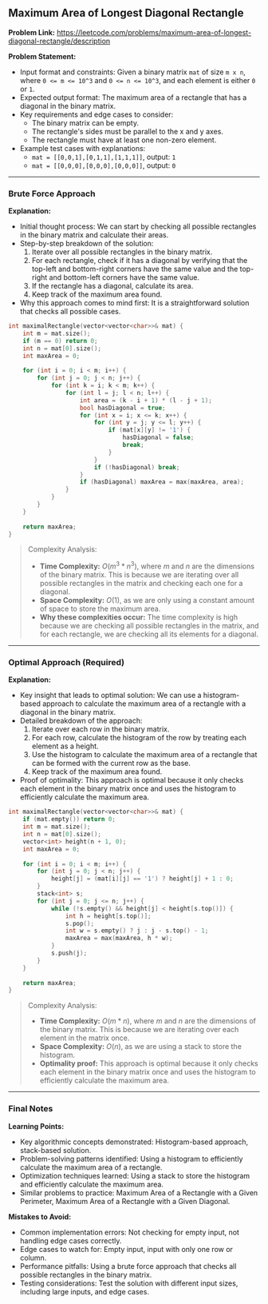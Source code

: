 ## Maximum Area of Longest Diagonal Rectangle
**Problem Link:** https://leetcode.com/problems/maximum-area-of-longest-diagonal-rectangle/description

**Problem Statement:**
- Input format and constraints: Given a binary matrix `mat` of size `m x n`, where `0 <= m <= 10^3` and `0 <= n <= 10^3`, and each element is either `0` or `1`.
- Expected output format: The maximum area of a rectangle that has a diagonal in the binary matrix.
- Key requirements and edge cases to consider: 
    * The binary matrix can be empty.
    * The rectangle's sides must be parallel to the x and y axes.
    * The rectangle must have at least one non-zero element.
- Example test cases with explanations:
    * `mat = [[0,0,1],[0,1,1],[1,1,1]]`, output: `1`
    * `mat = [[0,0,0],[0,0,0],[0,0,0]]`, output: `0`

---

### Brute Force Approach
**Explanation:**
- Initial thought process: We can start by checking all possible rectangles in the binary matrix and calculate their areas.
- Step-by-step breakdown of the solution:
    1. Iterate over all possible rectangles in the binary matrix.
    2. For each rectangle, check if it has a diagonal by verifying that the top-left and bottom-right corners have the same value and the top-right and bottom-left corners have the same value.
    3. If the rectangle has a diagonal, calculate its area.
    4. Keep track of the maximum area found.
- Why this approach comes to mind first: It is a straightforward solution that checks all possible cases.

```cpp
int maximalRectangle(vector<vector<char>>& mat) {
    int m = mat.size();
    if (m == 0) return 0;
    int n = mat[0].size();
    int maxArea = 0;
    
    for (int i = 0; i < m; i++) {
        for (int j = 0; j < n; j++) {
            for (int k = i; k < m; k++) {
                for (int l = j; l < n; l++) {
                    int area = (k - i + 1) * (l - j + 1);
                    bool hasDiagonal = true;
                    for (int x = i; x <= k; x++) {
                        for (int y = j; y <= l; y++) {
                            if (mat[x][y] != '1') {
                                hasDiagonal = false;
                                break;
                            }
                        }
                        if (!hasDiagonal) break;
                    }
                    if (hasDiagonal) maxArea = max(maxArea, area);
                }
            }
        }
    }
    
    return maxArea;
}
```

> Complexity Analysis:
> - **Time Complexity:** $O(m^3 * n^3)$, where $m$ and $n$ are the dimensions of the binary matrix. This is because we are iterating over all possible rectangles in the matrix and checking each one for a diagonal.
> - **Space Complexity:** $O(1)$, as we are only using a constant amount of space to store the maximum area.
> - **Why these complexities occur:** The time complexity is high because we are checking all possible rectangles in the matrix, and for each rectangle, we are checking all its elements for a diagonal.

---

### Optimal Approach (Required)
**Explanation:**
- Key insight that leads to optimal solution: We can use a histogram-based approach to calculate the maximum area of a rectangle with a diagonal in the binary matrix.
- Detailed breakdown of the approach:
    1. Iterate over each row in the binary matrix.
    2. For each row, calculate the histogram of the row by treating each element as a height.
    3. Use the histogram to calculate the maximum area of a rectangle that can be formed with the current row as the base.
    4. Keep track of the maximum area found.
- Proof of optimality: This approach is optimal because it only checks each element in the binary matrix once and uses the histogram to efficiently calculate the maximum area.

```cpp
int maximalRectangle(vector<vector<char>>& mat) {
    if (mat.empty()) return 0;
    int m = mat.size();
    int n = mat[0].size();
    vector<int> height(n + 1, 0);
    int maxArea = 0;
    
    for (int i = 0; i < m; i++) {
        for (int j = 0; j < n; j++) {
            height[j] = (mat[i][j] == '1') ? height[j] + 1 : 0;
        }
        stack<int> s;
        for (int j = 0; j <= n; j++) {
            while (!s.empty() && height[j] < height[s.top()]) {
                int h = height[s.top()];
                s.pop();
                int w = s.empty() ? j : j - s.top() - 1;
                maxArea = max(maxArea, h * w);
            }
            s.push(j);
        }
    }
    
    return maxArea;
}
```

> Complexity Analysis:
> - **Time Complexity:** $O(m * n)$, where $m$ and $n$ are the dimensions of the binary matrix. This is because we are iterating over each element in the matrix once.
> - **Space Complexity:** $O(n)$, as we are using a stack to store the histogram.
> - **Optimality proof:** This approach is optimal because it only checks each element in the binary matrix once and uses the histogram to efficiently calculate the maximum area.

---

### Final Notes

**Learning Points:**
- Key algorithmic concepts demonstrated: Histogram-based approach, stack-based solution.
- Problem-solving patterns identified: Using a histogram to efficiently calculate the maximum area of a rectangle.
- Optimization techniques learned: Using a stack to store the histogram and efficiently calculate the maximum area.
- Similar problems to practice: Maximum Area of a Rectangle with a Given Perimeter, Maximum Area of a Rectangle with a Given Diagonal.

**Mistakes to Avoid:**
- Common implementation errors: Not checking for empty input, not handling edge cases correctly.
- Edge cases to watch for: Empty input, input with only one row or column.
- Performance pitfalls: Using a brute force approach that checks all possible rectangles in the binary matrix.
- Testing considerations: Test the solution with different input sizes, including large inputs, and edge cases.
